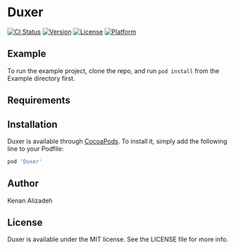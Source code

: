 # Duxer

[![CI Status](https://img.shields.io/travis/004230/Duxer.svg?style=flat)](https://travis-ci.org/004230/Duxer)
[![Version](https://img.shields.io/cocoapods/v/Duxer.svg?style=flat)](https://cocoapods.org/pods/Duxer)
[![License](https://img.shields.io/cocoapods/l/Duxer.svg?style=flat)](https://cocoapods.org/pods/Duxer)
[![Platform](https://img.shields.io/cocoapods/p/Duxer.svg?style=flat)](https://cocoapods.org/pods/Duxer)

## Example

To run the example project, clone the repo, and run `pod install` from the Example directory first.

## Requirements

## Installation

Duxer is available through [CocoaPods](https://cocoapods.org). To install
it, simply add the following line to your Podfile:

```ruby
pod 'Duxer'
```

## Author

Kenan Alizadeh

## License

Duxer is available under the MIT license. See the LICENSE file for more info.
